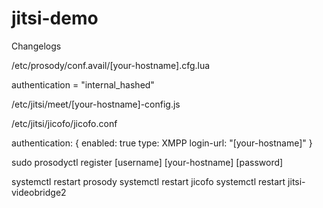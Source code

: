 # jitsi-demo

Changelogs

/etc/prosody/conf.avail/[your-hostname].cfg.lua

authentication = "internal_hashed"

/etc/jitsi/meet/[your-hostname]-config.js

/etc/jitsi/jicofo/jicofo.conf

  authentication: {
    enabled: true
    type: XMPP
    login-url: "[your-hostname]"
 }

sudo prosodyctl register [username] [your-hostname] [password]

systemctl restart prosody
systemctl restart jicofo
systemctl restart jitsi-videobridge2